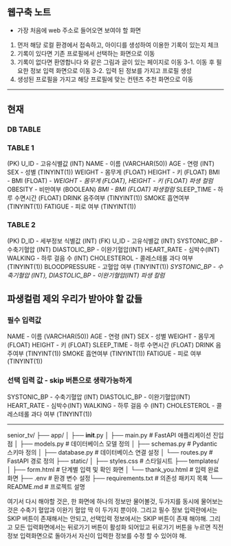 ## 웹구축 노트

- 가장 처음에 web 주소로 들어오면 보여야 할 화면

1. 먼저 해당 로컬 환경에서 접속하고, 아이디를 생성하여 이용한 기록이 있는지 체크
2. 기록이 있다면 기존 프로필에서 선택하는 화면으로 이동
3. 기록이 없다면 환영합니다 와 같은 그림과 글이 있는 페이지로 이동 
	3-1. 이동 후 필요한 정보 입력 화면으로 이동
	3-2. 입력 된 정보를 가지고 프로필 생성
4.  생성된 프로필을 가지고 해당 프로필에 맞는 컨텐츠 추천 화면으로 이동


---
## 현재 

### DB TABLE
### TABLE 1

(PK) U_ID - 고유식별값 (INT)
NAME - 이름 (VARCHAR(50))
AGE - 연령 (INT)
SEX - 성별 (TINYINT(1))
WEIGHT - 몸무게 (FLOAT)
HEIGHT - 키 (FLOAT)
BMI - BMI (FLOAT) - *WEIGHT - 몸무게 (FLOAT), HEIGHT - 키 (FLOAT) 파생 컬럼*
OBESITY - 비만여부 (BOOLEAN) *BMI - BMI (FLOAT) 파생컬럼*
SLEEP_TIME - 하루 수면시간 (FLOAT)
DRINK 음주여부 (TINYINT(1))
SMOKE 흡연여부 (TINYINT(1))
FATIGUE - 피로 여부 (TINYINT(1))

### TABLE 2

(PK) D_ID - 세부정보 식별값 (INT)
(FK) U_ID - 고유식별값 (INT)
SYSTONIC_BP - 수축기혈압 (INT)
DIASTOLIC_BP - 이완기혈압(INT)
HEART_RATE - 심박수(INT)
WALKING - 하루 걸음 수 (INT)
CHOLESTEROL - 콜레스테롤 과다 여부 (TINYINT(1))
BLOODPRESSURE - 고혈압 여부 (TINYINT(1)) *SYSTONIC_BP - 수축기혈압 (INT), DIASTOLIC_BP - 이완기혈압(INT) 파생 칼럼*


## 파생컬럼 제외 우리가 받아야 할 값들 
### 필수 입력값

NAME - 이름 (VARCHAR(50))
AGE - 연령 (INT)
SEX - 성별 
WEIGHT - 몸무게 (FLOAT)
HEIGHT - 키 (FLOAT)
SLEEP_TIME - 하루 수면시간 (FLOAT)
DRINK 음주여부 (TINYINT(1))
SMOKE 흡연여부 (TINYINT(1))
FATIGUE - 피로 여부 (TINYINT(1))


### 선택 입력 값 - skip 버튼으로 생략가능하게

SYSTONIC_BP - 수축기혈압 (INT)
DIASTOLIC_BP - 이완기혈압(INT)
HEART_RATE - 심박수(INT)
WALKING - 하루 걸음 수 (INT)
CHOLESTEROL - 콜레스테롤 과다 여부 (TINYINT(1))

---

senior_tv/
├── app/
│   ├── __init__.py
│   ├── main.py         # FastAPI 애플리케이션 진입점
│   ├── models.py       # 데이터베이스 모델 정의
│   ├── schemas.py      # Pydantic 스키마 정의
│   ├── database.py     # 데이터베이스 연결 설정
│   └── routes.py       # FastAPI 경로 정의
├── static/
│   ├── styles.css      # 스타일시트
├── templates/
│   ├── form.html       # 단계별 입력 및 확인 화면
│   └── thank_you.html  # 입력 완료 화면
├── .env                # 환경 변수 설정
├── requirements.txt    # 의존성 패키지 목록
└── README.md           # 프로젝트 설명






여기서 다시 해야할 것은, 한 화면에 하나의 정보만 물어볼것, 두가지를 동시에 물어보는 것은 수축기 혈압과 이완기 혈압 딱 이 두가지 뿐이야. 그리고 필수 정보 입력란에서는 SKIP 버튼이 존재해서는 안되고, 선택입력 정보에서는 SKIP 버튼이 존재 해야해. 그리고 모든 입력화면에서는 뒤로가기 버튼이 활성화 되어있고 뒤로가기 버튼을 누르면 직전 정보 입력화면으로 돌아가서 자신이 입력한 정보를 수정 할 수 있어야 해.

